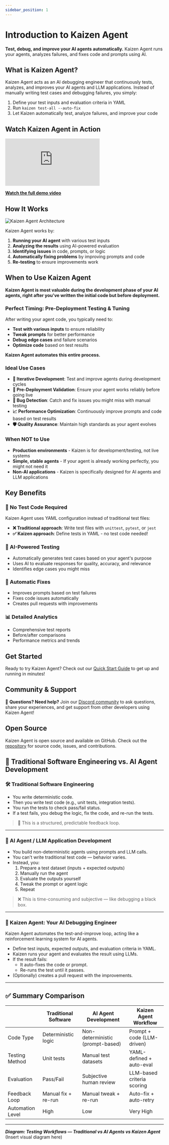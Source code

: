 ```yaml
---
sidebar_position: 1
---
```


# Introduction to Kaizen Agent

**Test, debug, and improve your AI agents automatically.** Kaizen Agent runs your agents, analyzes failures, and fixes code and prompts using AI.

## What is Kaizen Agent?

Kaizen Agent acts as an AI debugging engineer that continuously tests, analyzes, and improves your AI agents and LLM applications. Instead of manually writing test cases and debugging failures, you simply:

1. Define your test inputs and evaluation criteria in YAML
2. Run `kaizen test-all --auto-fix`
3. Let Kaizen automatically test, analyze failures, and improve your code

## Watch Kaizen Agent in Action

<iframe
  src="https://www.loom.com/embed/d3d8a5c344dc4108906d60e5c209962e"
  frameBorder="0"
  webkitallowfullscreen
  mozallowfullscreen
  allowFullScreen
  style={{width: '100%', height: '400px'}}>
</iframe>

**[Watch the full demo video](https://www.loom.com/share/d3d8a5c344dc4108906d60e5c209962e)**

## How It Works

![Kaizen Agent Architecture](https://raw.githubusercontent.com/Kaizen-agent/kaizen-agent/main/kaizen_agent_workflow.png)

Kaizen Agent works by:

1. **Running your AI agent** with various test inputs
2. **Analyzing the results** using AI-powered evaluation
3. **Identifying issues** in code, prompts, or logic
4. **Automatically fixing problems** by improving prompts and code
5. **Re-testing** to ensure improvements work

## When to Use Kaizen Agent

**Kaizen Agent is most valuable during the development phase of your AI agents, right after you've written the initial code but before deployment.**

### Perfect Timing: Pre-Deployment Testing & Tuning

After writing your agent code, you typically need to:
- **Test with various inputs** to ensure reliability
- **Tweak prompts** for better performance  
- **Debug edge cases** and failure scenarios
- **Optimize code** based on test results

**Kaizen Agent automates this entire process.**

### Ideal Use Cases

- **🔄 Iterative Development**: Test and improve agents during development cycles
- **🚀 Pre-Deployment Validation**: Ensure your agent works reliably before going live
- **🐛 Bug Detection**: Catch and fix issues you might miss with manual testing
- **📈 Performance Optimization**: Continuously improve prompts and code based on test results
- **🛡️ Quality Assurance**: Maintain high standards as your agent evolves

### When NOT to Use

- **Production environments** - Kaizen is for development/testing, not live systems
- **Simple, stable agents** - If your agent is already working perfectly, you might not need it
- **Non-AI applications** - Kaizen is specifically designed for AI agents and LLM applications

## Key Benefits

### 🎯 No Test Code Required
Kaizen Agent uses YAML configuration instead of traditional test files:
- **❌ Traditional approach**: Write test files with `unittest`, `pytest`, or `jest`
- **✅ Kaizen approach**: Define tests in YAML - no test code needed!

### 🤖 AI-Powered Testing
- Automatically generates test cases based on your agent's purpose
- Uses AI to evaluate responses for quality, accuracy, and relevance
- Identifies edge cases you might miss

### 🔧 Automatic Fixes
- Improves prompts based on test failures
- Fixes code issues automatically
- Creates pull requests with improvements

### 📊 Detailed Analytics
- Comprehensive test reports
- Before/after comparisons
- Performance metrics and trends

## Get Started

Ready to try Kaizen Agent? Check out our [Quick Start Guide](./quickstart.md) to get up and running in minutes!

## Community & Support

💬 **Questions? Need help?** Join our [Discord community](https://discord.gg/2A5Genuh) to ask questions, share your experiences, and get support from other developers using Kaizen Agent!

## Open Source

Kaizen Agent is open source and available on GitHub. Check out the [repository](https://github.com/Kaizen-agent/kaizen-agent) for source code, issues, and contributions.

## 🧠 Traditional Software Engineering vs. AI Agent Development

### 🛠 Traditional Software Engineering
- You write deterministic code.
- Then you write test code (e.g., unit tests, integration tests).
- You run the tests to check pass/fail status.
- If a test fails, you debug the logic, fix the code, and re-run the tests.

> 🔁 This is a structured, predictable feedback loop.

---

### 🤖 AI Agent / LLM Application Development
- You build non-deterministic agents using prompts and LLM calls.
- You can't write traditional test code — behavior varies.
- Instead, you:
  1. Prepare a test dataset (inputs + expected outputs)
  2. Manually run the agent
  3. Evaluate the outputs yourself
  4. Tweak the prompt or agent logic
  5. Repeat

> ❌ This is time-consuming and subjective — like debugging a black box.

---

### 🔧 Kaizen Agent: Your AI Debugging Engineer
Kaizen Agent automates the test-and-improve loop, acting like a reinforcement learning system for AI agents.

- Define test inputs, expected outputs, and evaluation criteria in YAML.
- Kaizen runs your agent and evaluates the result using LLMs.
- If the result fails:
  - It auto-fixes the code or prompt.
  - Re-runs the test until it passes.
- (Optionally) creates a pull request with the improvements.

---

## ✅ Summary Comparison

|                     | Traditional Software  | AI Agent Development       | Kaizen Agent Workflow       |
|---------------------|------------------------|-----------------------------|------------------------------|
| Code Type           | Deterministic logic    | Non-deterministic (prompt-based) | Prompt + code (LLM-driven)     |
| Testing Method      | Unit tests             | Manual test datasets        | YAML-defined + auto-eval     |
| Evaluation          | Pass/Fail              | Subjective human review     | LLM-based criteria scoring   |
| Feedback Loop       | Manual fix + re-run    | Manual tweak + re-run       | Auto-fix + auto-retry        |
| Automation Level    | High                   | Low                         | Very High                    |

---

**_Diagram: Testing Workflows — Traditional vs AI Agents vs Kaizen Agent_**
(Insert visual diagram here)
